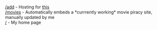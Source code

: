 <p><a href="https://kn0tzer.is-a.dev/add">/add</a> - Hosting for <a href="https://github.com/Kn0tzer/Add-to-Homescreen">this</a><br>
<a href="https://kn0tzer.is-a.dev/movies">/movies</a> - Automatically embeds a *currrently working* movie piracy site, manually updated by me<br>
<a href="https://kn0tzer.is-a.dev">/</a> - My home page</p>